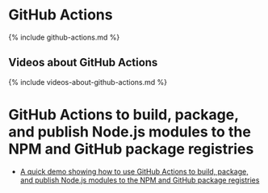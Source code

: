 # GitHub Actions

{% include github-actions.md %}

## Videos about GitHub Actions

{% include videos-about-github-actions.md %}

# GitHub Actions to build, package, and publish Node.js modules to the NPM and GitHub package registries

* [A quick demo showing how to use GitHub Actions to build, package, and publish Node.js modules to the NPM and GitHub package registries]({{site.baseurl}}/tema1-introduccion-a-javascript/github-action-npm-publish) 